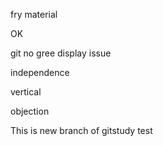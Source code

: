 fry
material

OK

git no gree display issue

independence

vertical

objection

This is new branch of gitstudy test
